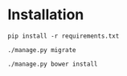 # Installation

`pip install -r requirements.txt`

`./manage.py migrate`

`./manage.py bower install`
